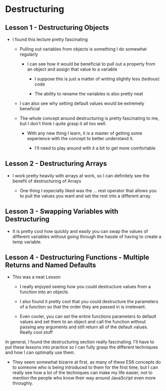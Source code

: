 # Destructuring

## Lesson 1 - Destructuring Objects

- I found this lecture pretty fascinating

  - Pulling out variables from objects is something I do somewhat regularly

    - I can see how it would be beneficial to pull out a property from an object and assign that value to a variable

      - I suppose this is just a matter of writing slightly less (tedious) code

      - The ability to rename the variables is also pretty neat

  - I can also see why setting default values would be extremely beneficial

  - The whole concept around destructuring is pretty fascinating to me, but I don't think I quite grasp it all too well.

    - With any new thing I learn, it is a master of getting some experience with the concept to better understand it.

      - I'll need to play around with it a bit to get more comfortable

## Lesson 2 - Destructuring Arrays

- I work pretty heavily with arrays at work, so I can definitely see the benefit of destructuring of Arrays

  - One thing I especially liked was the ... rest operator that allows you to pull the values you want and set the rest into a different array.

## Lesson 3 - Swapping Variables with Destructuring

- It is pretty cool how quickly and easily you can swap the values of different variables without going through the hassle of having to create a temp variable.

## Lesson 4 - Destructuring Functions - Multiple Returns and Named Defaults

- This was a neat Lesson

  - I really enjoyed seeing how you could destructure values from a function into an objects

  - I also found it pretty cool that you could destructure the parameters of a function so that the order they are passed in is irrelevant.

  - Even cooler, you can set the entire functions parameters to default values and set them to an object and call the function without passing any arguments and still return all of the default values. Really cool stuff

In general, I found the destructuring section really fascinating. I'll have to put these lessons into practice so I can fully grasp the different techniques and how I can optimally use them.

  - They seem somewhat bizarre at first, as many of these ES6 concepts do to someone who is being introduced to them for the first time, but I can really see how a lot of the techniques can make my life easier, not to mention the people who know their way around JavaScript even more throughly. 
